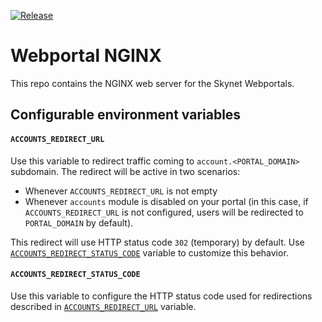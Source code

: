 [![Release](https://github.com/SkynetLabs/webportal-nginx/actions/workflows/ci_release.yml/badge.svg)](https://github.com/SkynetLabs/webportal-nginx/actions/workflows/ci_release.yml)

# Webportal NGINX

This repo contains the NGINX web server for the Skynet Webportals.


## Configurable environment variables

#### `ACCOUNTS_REDIRECT_URL`
Use this variable to redirect traffic coming to `account.<PORTAL_DOMAIN>` subdomain. The redirect will be active in two scenarios:
* Whenever `ACCOUNTS_REDIRECT_URL` is not empty
* Whenever `accounts` module is disabled on your portal (in this case, if `ACCOUNTS_REDIRECT_URL` is not configured, users will be redirected to `PORTAL_DOMAIN` by default).

This redirect will use HTTP status code `302` (temporary) by default. Use [`ACCOUNTS_REDIRECT_STATUS_CODE`](#accountsredirectstatuscode) variable to customize this behavior.

#### `ACCOUNTS_REDIRECT_STATUS_CODE`
Use this variable to configure the HTTP status code used for redirections described in [`ACCOUNTS_REDIRECT_URL`](#accountsredirecturl) variable.
